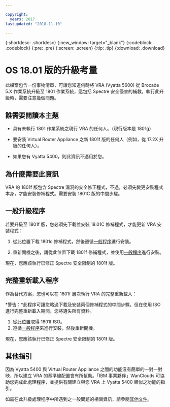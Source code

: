 ```yaml
---

copyright:
  years: 2017
lastupdated: "2018-11-10"

---
```


{:shortdesc: .shortdesc}
{:new_window: target="_blank"}
{:codeblock: .codeblock}
{:pre: .pre}
{:screen: .screen}
{:tip: .tip}
{:download: .download}

# OS 18.01 版的升級考量

此檔案包含一份事物清單，可讓您知道何時將 VRA (Vyatta 5600) 從 Brocade 5.X 作業系統升級至 1801 作業系統，這包括 Spectre 安全侵害的補救。執行此升級時，需要注意幾個問題。

## 誰需要閱讀本主題

* 具有未執行 1801 作業系統之現行 VRA 的任何人。（現行版本是 1801g）

* 要安裝 Virtual Router Appliance 之新 1801f 版的任何人（例如，從 17.2X 升級的任何人）。

* 如果您有 Vyatta 5400，則此資訊不適用於您。

## 為什麼需要此資訊

VRA 的 1801f 版包含 Spectre 漏洞的安全修正程式，不過，必須先變更安裝程式本身，才能安裝修補程式。需要安裝 1801C 版的中間步驟。

## 一般升級程序
若要升級至 1801f 版，您必須先下載並安裝 18.01C 修補程式，才能更新 VRA 安裝程式：

1. 從此位置下載 1801c 修補程式，然後遵循[一般程序](upgrade-os.html)進行安裝。

2. 重新開機之後，請從此位置下載 1801f 修補程式，並使用[一般程序](upgrade-os.html)進行安裝。

現在，您應該執行已修正 Spectre 安全限制的 1801f 版。

## 完整重新載入程序
作為替代方案，您也可以在 1801f 層次執行 VRA 的完整重新載入：

*警告：*此程序可讓您略過下載及安裝兩個修補程式的中間步驟，但在使用 ISO 進行完整重新載入期間，您將遺失所有資料。

1. 從此位置取得 1801f ISO。
2. 遵循[一般程序](upgrade-os.html)來進行安裝，然後重新開機。

現在，您應該執行已修正 Spectre 安全限制的 1801f 版。

## 其他指引

因為 Vyatta 5400 與 Virtual Router Appliance 之間的功能沒有簡單的一對一對映，所以建立 VRA 的基準線配置會有所幫助。「IBM 事業夥伴」WanClouds 可協助您完成此處理程序，並提供有關建立與您 VRA 上 Vyatta 5400 類似之功能的指引。

如需在此升級處理程序中所遇到之一般問題的相關資訊，請參閱[其他文件](/docs/infrastructure/virtual-router-appliance/migration-issues.html#vyatta-5400-common-migration-issues)。
